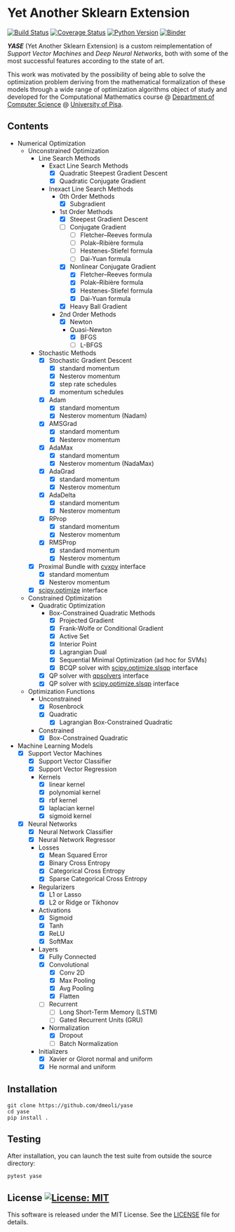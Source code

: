 # Yet Another Sklearn Extension
[![Build Status](https://travis-ci.org/dmeoli/yase.svg?branch=master)](https://travis-ci.org/dmeoli/yase) [![Coverage Status](https://coveralls.io/repos/github/dmeoli/yase/badge.svg?branch=master)](https://coveralls.io/github/dmeoli/yase?branch=master) [![Python Version](https://img.shields.io/badge/python-3.6%20%7C%203.7%20%7C%203.8-blue)](https://img.shields.io/badge/python-3.6%20%7C%203.7%20%7C%203.8-blue) [![Binder](https://mybinder.org/badge_logo.svg)](https://mybinder.org/v2/gh/dmeoli/yase/master)

***YASE*** (Yet Another Sklearn Extension) is a custom reimplementation of *Support Vector Machines* and 
*Deep Neural Networks*, both with some of the most successful features according to the state of art.

This work was motivated by the possibility of being able to solve the optimization problem deriving from the mathematical 
formalization of these models through a wide range of optimization algorithms object of study and developed for the 
Computational Mathematics course  @ [Department of Computer Science](https://www.di.unipi.it/en/) @ 
[University of Pisa](https://www.unipi.it/index.php/english).

## Contents

- Numerical Optimization
    - Unconstrained Optimization
        - Line Search Methods
            - Exact Line Search Methods
                - [x] Quadratic Steepest Gradient Descent
                - [x] Quadratic Conjugate Gradient
            - Inexact Line Search Methods
                - 0th Order Methods
                    - [x] Subgradient
                - 1st Order Methods
                    - [x] Steepest Gradient Descent
                    - [ ] Conjugate Gradient
                        - [ ] Fletcher–Reeves formula
                        - [ ] Polak–Ribière formula
                        - [ ] Hestenes-Stiefel formula
                        - [ ] Dai-Yuan formula
                    - [x] Nonlinear Conjugate Gradient
                        - [x] Fletcher–Reeves formula
                        - [x] Polak–Ribière formula
                        - [x] Hestenes-Stiefel formula
                        - [x] Dai-Yuan formula
                    - [x] Heavy Ball Gradient
                - 2nd Order Methods
                    - [x] Newton
                    - Quasi-Newton
                        - [x] BFGS
                        - [ ] L-BFGS
        - Stochastic Methods
            - [x] Stochastic Gradient Descent
                - [x] standard momentum
                - [x] Nesterov momentum
                - [x] step rate schedules
                - [x] momentum schedules
            - [x] Adam
                - [x] standard momentum
                - [x] Nesterov momentum (Nadam)
            - [x] AMSGrad
                - [x] standard momentum
                - [x] Nesterov momentum
            - [x] AdaMax
                - [x] standard momentum
                - [x] Nesterov momentum (NadaMax)
            - [x] AdaGrad
                - [x] standard momentum
                - [x] Nesterov momentum
            - [x] AdaDelta
                - [x] standard momentum
                - [x] Nesterov momentum
            - [x] RProp
                - [x] standard momentum
                - [x] Nesterov momentum
            - [x] RMSProp
                - [x] standard momentum
                - [x] Nesterov momentum
        - [x] Proximal Bundle with [cvxpy](https://github.com/cvxgrp/cvxpy) interface
             - [x] standard momentum
             - [x] Nesterov momentum
        - [x] [scipy.optimize](https://docs.scipy.org/doc/scipy/reference/tutorial/optimize.html) interface
    - Constrained Optimization
        - Quadratic Optimization
            - Box-Constrained Quadratic Methods
                - [x] Projected Gradient
                - [x] Frank-Wolfe or Conditional Gradient
                - [x] Active Set
                - [x] Interior Point
                - [x] Lagrangian Dual
                - [x] Sequential Minimal Optimization (ad hoc for SVMs)
                - [x] BCQP solver with [scipy.optimize.slsqp](https://docs.scipy.org/doc/scipy/reference/tutorial/optimize.html#sequential-least-squares-programming-slsqp-algorithm-method-slsqp) interface
            - [x] QP solver with [qpsolvers](https://github.com/stephane-caron/qpsolvers) interface
            - [x] QP solver with [scipy.optimize.slsqp](https://docs.scipy.org/doc/scipy/reference/tutorial/optimize.html#sequential-least-squares-programming-slsqp-algorithm-method-slsqp) interface

    - Optimization Functions
        - Unconstrained
            - [x] Rosenbrock
            - [x] Quadratic
                - [x] Lagrangian Box-Constrained Quadratic
        - Constrained
            - [x] Box-Constrained Quadratic

- Machine Learning Models
    - [x] Support Vector Machines
        - [x] Support Vector Classifier
        - [x] Support Vector Regression
        - Kernels
            - [x] linear kernel
            - [x] polynomial kernel
            - [x] rbf kernel
            - [x] laplacian kernel
            - [x] sigmoid kernel
    - [x] Neural Networks
        - [x] Neural Network Classifier
        - [x] Neural Network Regressor
        - Losses
            - [x] Mean Squared Error
            - [x] Binary Cross Entropy
            - [x] Categorical Cross Entropy
            - [x] Sparse Categorical Cross Entropy
        - Regularizers
            - [x] L1 or Lasso
            - [x] L2 or Ridge or Tikhonov
        - Activations
            - [x] Sigmoid
            - [x] Tanh
            - [x] ReLU
            - [x] SoftMax
        - Layers
            - [x] Fully Connected
            - [x] Convolutional
                - [x] Conv 2D
                - [x] Max Pooling
                - [x] Avg Pooling
                - [x] Flatten
            - [ ] Recurrent
                - [ ] Long Short-Term Memory (LSTM)
                - [ ] Gated Recurrent Units (GRU)
            - Normalization
                - [x] Dropout
                - [ ] Batch Normalization
        - Initializers
            - [x] Xavier or Glorot normal and uniform
            - [x] He normal and uniform

## Installation

```
git clone https://github.com/dmeoli/yase
cd yase
pip install .
```

## Testing

After installation, you can launch the test suite from outside the source directory:

```
pytest yase
```

## License [![License: MIT](https://img.shields.io/badge/License-MIT-yellow.svg)](https://opensource.org/licenses/MIT)

This software is released under the MIT License. See the [LICENSE](LICENSE) file for details.

